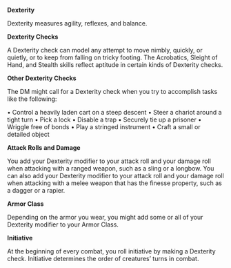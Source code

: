 __**Dexterity**__

Dexterity measures agility, reflexes, and balance.

**Dexterity Checks**

A Dexterity check can model any attempt to move nimbly, quickly, or quietly, or to keep from falling on tricky footing. The Acrobatics, Sleight of Hand, and Stealth skills reflect aptitude in certain kinds of Dexterity checks.

**Other Dexterity Checks**

The DM might call for a Dexterity check when you try to accomplish tasks like the following:

• Control a heavily laden cart on a steep descent
• Steer a chariot around a tight turn
• Pick a lock
• Disable a trap
• Securely tie up a prisoner
• Wriggle free of bonds
• Play a stringed instrument
• Craft a small or detailed object

**Attack Rolls and Damage**

You add your Dexterity modifier to your attack roll and your damage roll when attacking with a ranged weapon, such as a sling or a longbow. You can also add your Dexterity modifier to your attack roll and your damage roll when attacking with a melee weapon that has the finesse property, such as a dagger or a rapier.

**Armor Class**

Depending on the armor you wear, you might add some or all of your Dexterity modifier to your Armor Class.

**Initiative**

At the beginning of every combat, you roll initiative by making a Dexterity check. Initiative determines the order of creatures’ turns in combat.

